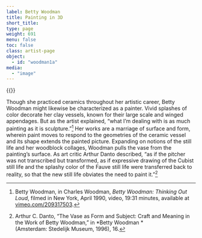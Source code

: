 ```yaml
---
label: Betty Woodman
title: Painting in 3D
short_title:
type: page
weight: 691
menu: false
toc: false
class: artist-page
object:
  - id: "woodman1a"
media:
  - "image"
---
```

{{<q-figure id="woodman1a">}} 

Though she practiced ceramics throughout her artistic career, Betty Woodman might likewise be characterized as a painter. Vivid splashes of color decorate her clay vessels, known for their large scale and winged appendages. But as the artist explained, “what I’m dealing with is as much painting as it is sculpture.”[^1] Her works are a marriage of surface and form, wherein paint moves to respond to the geometries of the ceramic vessel and its shape extends the painted picture. Expanding on notions of the still life and her woodblock collages, Woodman pulls the vase from the painting’s surface. As art critic Arthur Danto described, “as if the pitcher was not transcribed but transformed, as if expressive drawing of the Cubist still life and the splashy color of the Fauve still life were transferred back to reality, so that the new still life obviates the need to paint it.”[^2]

[^1]: Betty Woodman, in Charles Woodman, *Betty Woodman:* *Thinking Out Loud*, filmed in New York, April 1990, video, 19:31 minutes, available at [vimeo.com/209317503](https://vimeo.com/209317503).

[^2]: Arthur C. Danto, “The Vase as Form and Subject: Craft and Meaning in the Work of Betty Woodman,” in *Betty Woodman *(Amsterdam: Stedelijk Museum, 1996), 16.
